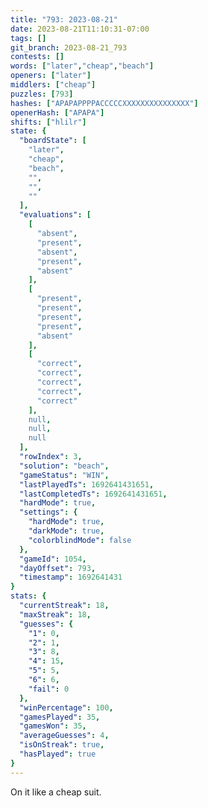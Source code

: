 ```yaml
---
title: "793: 2023-08-21"
date: 2023-08-21T11:10:31-07:00
tags: []
git_branch: 2023-08-21_793
contests: []
words: ["later","cheap","beach"]
openers: ["later"]
middlers: ["cheap"]
puzzles: [793]
hashes: ["APAPAPPPPACCCCCXXXXXXXXXXXXXXX"]
openerHash: ["APAPA"]
shifts: ["hlilr"]
state: {
  "boardState": [
    "later",
    "cheap",
    "beach",
    "",
    "",
    ""
  ],
  "evaluations": [
    [
      "absent",
      "present",
      "absent",
      "present",
      "absent"
    ],
    [
      "present",
      "present",
      "present",
      "present",
      "absent"
    ],
    [
      "correct",
      "correct",
      "correct",
      "correct",
      "correct"
    ],
    null,
    null,
    null
  ],
  "rowIndex": 3,
  "solution": "beach",
  "gameStatus": "WIN",
  "lastPlayedTs": 1692641431651,
  "lastCompletedTs": 1692641431651,
  "hardMode": true,
  "settings": {
    "hardMode": true,
    "darkMode": true,
    "colorblindMode": false
  },
  "gameId": 1054,
  "dayOffset": 793,
  "timestamp": 1692641431
}
stats: {
  "currentStreak": 18,
  "maxStreak": 18,
  "guesses": {
    "1": 0,
    "2": 1,
    "3": 8,
    "4": 15,
    "5": 5,
    "6": 6,
    "fail": 0
  },
  "winPercentage": 100,
  "gamesPlayed": 35,
  "gamesWon": 35,
  "averageGuesses": 4,
  "isOnStreak": true,
  "hasPlayed": true
}
---
```

<!-- more -->
On it like a cheap suit. 
